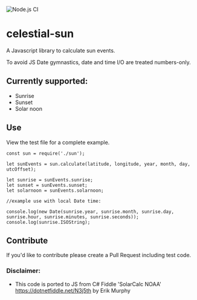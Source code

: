 ![Node.js CI](https://github.com/oyve/celestial-sun/workflows/Node.js%20CI/badge.svg?branch=main)
# celestial-sun
A Javascript library to calculate sun events.

To avoid JS Date gymnastics, date and time I/O are treated numbers-only.

## Currently supported:

* Sunrise
* Sunset
* Solar noon

## Use
View the test file for a complete example.

```
const sun = require('./sun');

let sunEvents = sun.calculate(latitude, longitude, year, month, day, utcOffset);

let sunrise = sunEvents.sunrise;
let sunset = sunEvents.sunset;
let solarnoon = sunEvents.solarnoon;

//example use with local Date time:

console.log(new Date(sunrise.year, sunrise.month, sunrise.day, sunrise.hour, sunrise.minutes, sunrise.seconds));
console.log(sunrise.ISOString);
```

## Contribute
If you'd like to contribute please create a Pull Request including test code.

### Disclaimer:
* This code is ported to JS from C# Fiddle 'SolarCalc NOAA' https://dotnetfiddle.net/N3j5th by Erik Murphy
